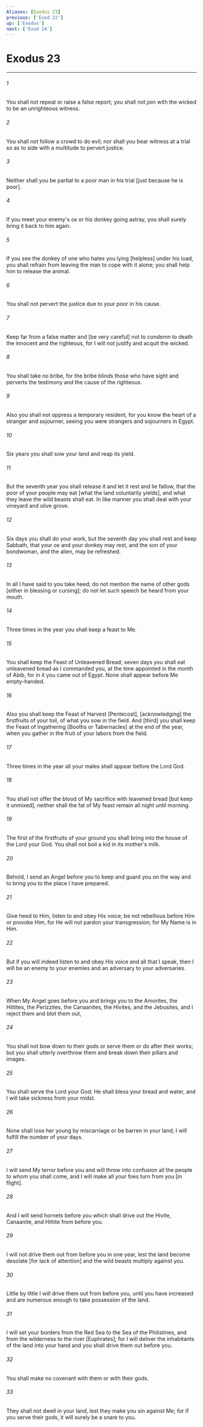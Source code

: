 ```yaml
---
Aliases: [Exodus 23]
previous: ['Exod 22']
up: ['Exodus']
next: ['Exod 24']
---
```

# Exodus 23

***














###### 1 






You shall not repeat or raise a false report; you shall not join with the wicked to be an unrighteous witness. 













###### 2 






You shall not follow a crowd to do evil; nor shall you bear witness at a trial so as to side with a multitude to pervert justice. 













###### 3 






Neither shall you be partial to a poor man in his trial [just because he is poor]. 













###### 4 






If you meet your enemy's ox or his donkey going astray, you shall surely bring it back to him again. 













###### 5 






If you see the donkey of one who hates you lying [helpless] under his load, you shall refrain from leaving the man to cope with it alone; you shall help him to release the animal. 













###### 6 






You shall not pervert the justice due to your poor in his cause. 













###### 7 






Keep far from a false matter and [be very careful] not to condemn to death the innocent and the righteous, for I will not justify and acquit the wicked. 













###### 8 






You shall take no bribe, for the bribe blinds those who have sight and perverts the testimony and the cause of the righteous. 













###### 9 






Also you shall not oppress a temporary resident, for you know the heart of a stranger and sojourner, seeing you were strangers and sojourners in Egypt. 













###### 10 






Six years you shall sow your land and reap its yield. 













###### 11 






But the seventh year you shall release it and let it rest and lie fallow, that the poor of your people may eat [what the land voluntarily yields], and what they leave the wild beasts shall eat. In like manner you shall deal with your vineyard and olive grove. 













###### 12 






Six days you shall do your work, but the seventh day you shall rest and keep Sabbath, that your ox and your donkey may rest, and the son of your bondwoman, and the alien, may be refreshed. 













###### 13 






In all I have said to you take heed; do not mention the name of other gods [either in blessing or cursing]; do not let such speech be heard from your mouth. 













###### 14 






Three times in the year you shall keep a feast to Me. 













###### 15 






You shall keep the Feast of Unleavened Bread; seven days you shall eat unleavened bread as I commanded you, at the time appointed in the month of Abib, for in it you came out of Egypt. None shall appear before Me empty-handed. 













###### 16 






Also you shall keep the Feast of Harvest [Pentecost], [acknowledging] the firstfruits of your toil, of what you sow in the field. And [third] you shall keep the Feast of Ingathering [Booths or Tabernacles] at the end of the year, when you gather in the fruit of your labors from the field. 













###### 17 






Three times in the year all your males shall appear before the Lord God. 













###### 18 






You shall not offer the blood of My sacrifice with leavened bread [but keep it unmixed], neither shall the fat of My feast remain all night until morning. 













###### 19 






The first of the firstfruits of your ground you shall bring into the house of the Lord your God. You shall not boil a kid in its mother's milk. 













###### 20 






Behold, I send an Angel before you to keep and guard you on the way and to bring you to the place I have prepared. 













###### 21 






Give heed to Him, listen to and obey His voice; be not rebellious before Him or provoke Him, for He will not pardon your transgression; for My Name is in Him. 













###### 22 






But if you will indeed listen to and obey His voice and all that I speak, then I will be an enemy to your enemies and an adversary to your adversaries. 













###### 23 






When My Angel goes before you and brings you to the Amorites, the Hittites, the Perizzites, the Canaanites, the Hivites, and the Jebusites, and I reject them and blot them out, 













###### 24 






You shall not bow down to their gods or serve them or do after their works; but you shall utterly overthrow them and break down their pillars and images. 













###### 25 






You shall serve the Lord your God; He shall bless your bread and water, and I will take sickness from your midst. 













###### 26 






None shall lose her young by miscarriage or be barren in your land; I will fulfill the number of your days. 













###### 27 






I will send My terror before you and will throw into confusion all the people to whom you shall come, and I will make all your foes turn from you [in flight]. 













###### 28 






And I will send hornets before you which shall drive out the Hivite, Canaanite, and Hittite from before you. 













###### 29 






I will not drive them out from before you in one year, lest the land become desolate [for lack of attention] and the wild beasts multiply against you. 













###### 30 






Little by little I will drive them out from before you, until you have increased and are numerous enough to take possession of the land. 













###### 31 






I will set your borders from the Red Sea to the Sea of the Philistines, and from the wilderness to the river [Euphrates]; for I will deliver the inhabitants of the land into your hand and you shall drive them out before you. 













###### 32 






You shall make no covenant with them or with their gods. 













###### 33 






They shall not dwell in your land, lest they make you sin against Me; for if you serve their gods, it will surely be a snare to you.

